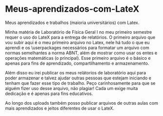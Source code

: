 # Meus-aprendizados-com-LateX
Meus aprendizados e trabalhos (maioria universitários) com Latex.

Minha matéria de Laboratório de Física Geral I no meu primeiro semestre requer o uso do LateX para a entrega de relatórios. O primeiro arquivo que vou 
subir aqui é o meu primeiro arquivo no Latex, nele há tudo o que eu aprendi e os \userpackages necessários para formatar um arquivo com normas semelhantes
a norma ABNT, além de mostrar como usar os entes e operações matemáticas (o principal). Esse primeiro arquivo é o básico e apenas para fins de aprendizado, compartilhamento e armazenamento.

Além disso eu irei publicar os meus relátorios de laboratório aqui para poder armazenar e talvez ajudar outras pessoas que estejam iniciando e tenham que 
fazer esse tipo de trabalho. Peço carinhosamente para que se alguém fizer uso desse arquivo, não plagiar! Cada um exige muita dedicação e é apenas para fins educativos.

Ao longo dos uploads também posso publicar arquivos de outras aulas com mais aprendizados e jeitos diferentes de usar o LateX.

